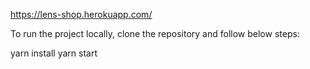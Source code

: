 https://lens-shop.herokuapp.com/

To run the project locally, clone the repository and follow below steps:

yarn install
yarn start
